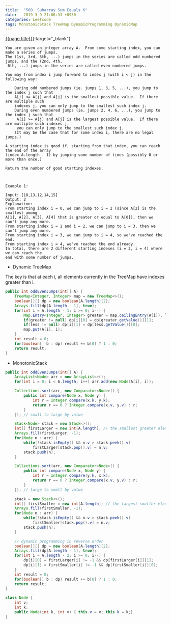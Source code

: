 ```yaml
---
title:  "560. Subarray Sum Equals K"
date:   2019-3-9 21:06:33 +0930
categories: Leetcode
tags: MonotonicStack TreeMap DynamicProgramming DynamicMap
---
```


[{{page.title}}](https://leetcode.com/problems/odd-even-jump/){:target="_blank"}

    You are given an integer array A.  From some starting index, you can make a series of jumps.
    The (1st, 3rd, 5th, ...) jumps in the series are called odd numbered jumps, and the (2nd, 4th,
     6th, ...) jumps in the series are called even numbered jumps.

    You may from index i jump forward to index j (with i < j) in the following way:

        During odd numbered jumps (ie. jumps 1, 3, 5, ...), you jump to the index j such that
        A[i] <= A[j] and A[j] is the smallest possible value.  If there are multiple such
        indexes j, you can only jump to the smallest such index j.
        During even numbered jumps (ie. jumps 2, 4, 6, ...), you jump to the index j such that
         A[i] >= A[j] and A[j] is the largest possible value.  If there are multiple such indexes j,
         you can only jump to the smallest such index j.
        (It may be the case that for some index i, there are no legal jumps.)

    A starting index is good if, starting from that index, you can reach the end of the array
    (index A.length - 1) by jumping some number of times (possibly 0 or more than once.)

    Return the number of good starting indexes.



    Example 1:

    Input: [10,13,12,14,15]
    Output: 2
    Explanation:
    From starting index i = 0, we can jump to i = 2 (since A[2] is the smallest among
    A[1], A[2], A[3], A[4] that is greater or equal to A[0]), then we can't jump any more.
    From starting index i = 1 and i = 2, we can jump to i = 3, then we can't jump any more.
    From starting index i = 3, we can jump to i = 4, so we've reached the end.
    From starting index i = 4, we've reached the end already.
    In total, there are 2 different starting indexes (i = 3, i = 4) where we can reach the
    end with some number of jumps.



* Dynamic TreeMap

The key is that at each i, all elements currently in the TreeMap have indexes greater than i.


```java
public int oddEvenJumps(int[] A) {
    TreeMap<Integer, Integer> map = new TreeMap<>();
    boolean[][] dp = new boolean[A.length][2];
    Arrays.fill(dp[A.length - 1], true);
    for(int i = A.length - 1; i >= 0; i--) {
        Map.Entry<Integer, Integer> greater = map.ceilingEntry(A[i]), less = map.floorEntry(A[i]);
        if(greater != null) dp[i][0] = dp[greater.getValue()][1];
        if(less != null) dp[i][1] = dp[less.getValue()][0];
        map.put(A[i], i);
    }
    int result = 0;
    for(boolean[] b : dp) result += b[0] ? 1 : 0;
    return result;
}
```

* MonotonicStack

```java
public int oddEvenJumps(int[] A) {
    ArrayList<Node> arr = new ArrayList<>();
    for(int i = 0; i < A.length; i++) arr.add(new Node(A[i], i));

    Collections.sort(arr, new Comparator<Node>() {
        public int compare(Node x, Node y) {
            int r = Integer.compare(x.k, y.k);
            return r == 0 ? Integer.compare(x.v, y.v) : r;
        }
    }); // small to large by value

    Stack<Node> stack = new Stack<>();
    int[] firstLarger = new int[A.length]; // the smallest greater elements with greater index
    Arrays.fill(firstLarger, -1);
    for(Node n : arr) {
        while(!stack.isEmpty() && n.v > stack.peek().v)
            firstLarger[stack.pop().v] = n.v;
        stack.push(n);
    }

    Collections.sort(arr, new Comparator<Node>() {
        public int compare(Node x, Node y) {
            int r = Integer.compare(y.k, x.k);
            return r == 0 ? Integer.compare(x.v, y.v) : r;
        }
    }); // large to small by value

    stack = new Stack<>();
    int[] firstSmaller = new int[A.length]; // the largest smaller elements with greater index
    Arrays.fill(firstSmaller, -1);
    for(Node n : arr) {
        while(!stack.isEmpty() && n.v > stack.peek().v)
            firstSmaller[stack.pop().v] = n.v;
        stack.push(n);
    }

    // dynamic programming in reverse order
    boolean[][] dp = new boolean[A.length][2];
    Arrays.fill(dp[A.length - 1], true);
    for(int i = A.length - 2; i >= 0; i--) {
        dp[i][0] = firstLarger[i] != -1 && dp[firstLarger[i]][1];
        dp[i][1] = firstSmaller[i] != -1 && dp[firstSmaller[i]][0];
    }
    int result = 0;
    for(boolean[] b : dp) result += b[0] ? 1 : 0;
    return result;
}

class Node {
    int v;
    int k;
    public Node(int k, int v) { this.v = v; this.k = k;}
}
 ```
